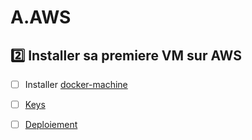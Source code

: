 # A.AWS



## :two: Installer sa premiere VM sur AWS

- [ ] Installer [docker-machine](https://github.com/CollegeBoreal/Tutoriels/tree/master/2.Virtualisation/2.VM/1.Docker)

- [ ] [Keys](https://github.com/CollegeBoreal/Tutoriels/tree/master/E.Education/N.Nuages/1.AWS/educate/starter)

- [ ] [Deploiement](https://github.com/CollegeBoreal/Tutoriels/tree/master/2.Virtualisation/4.Cloud/2.Public/1.AWS/deployment)
